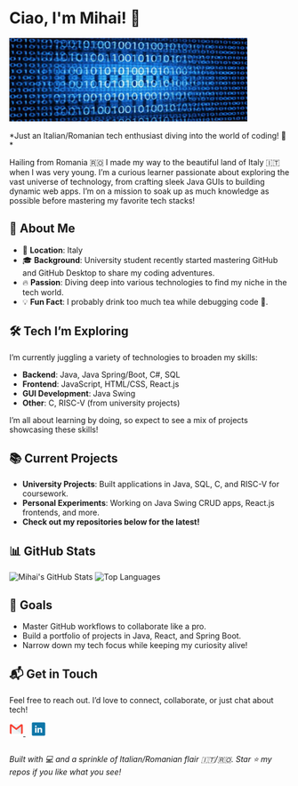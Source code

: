 # Ciao, I'm Mihai! 👋

<img src="ReadmeIcons/profile_banner.jpg" height = "150px" width= "85%"/>
<p>*Just an Italian/Romanian tech enthusiast diving into the world of coding! 🚀*

Hailing from Romania 🇷🇴 I made my way to the beautiful land of Italy 🇮🇹 when I was very young. I’m a curious learner passionate about exploring the vast universe of technology, from crafting sleek Java GUIs to building dynamic web apps. I’m on a mission to soak up as much knowledge as possible before mastering my favorite tech stacks!</p>

## 🌟 About Me

- 📍 **Location**: Italy
- 🎓 **Background**: University student recently started mastering GitHub and GitHub Desktop to share my coding adventures.
- 🔥 **Passion**: Diving deep into various technologies to find my niche in the tech world.
- 💡 **Fun Fact**: I probably drink too much tea while debugging code 🍵.

## 🛠️ Tech I’m Exploring

I’m currently juggling a variety of technologies to broaden my skills:

- **Backend**: Java, Java Spring/Boot, C#, SQL
- **Frontend**: JavaScript, HTML/CSS, React.js
- **GUI Development**: Java Swing
- **Other**: C, RISC-V (from university projects)

I’m all about learning by doing, so expect to see a mix of projects showcasing these skills!

## 📚 Current Projects

- **University Projects**: Built applications in Java, SQL, C, and RISC-V for coursework.
- **Personal Experiments**: Working on Java Swing CRUD apps, React.js frontends, and more.
- **Check out my repositories below for the latest!**

## 📊 GitHub Stats

![Mihai's GitHub Stats](https://github-readme-stats.vercel.app/api?username=Mihay135&show_icons=true&theme=radical)
![Top Languages](https://github-readme-stats.vercel.app/api/top-langs/?username=Mihay135&layout=compact&theme=radical)

## 🚀 Goals

- Master GitHub workflows to collaborate like a pro.
- Build a portfolio of projects in Java, React, and Spring Boot.
- Narrow down my tech focus while keeping my curiosity alive!
  
## 📬 Get in Touch

Feel free to reach out. I’d love to connect, collaborate, or just chat about tech!

<a href="mailto:sauca.mihai.135@gmail.com">
   <img height="25" src="ReadmeIcons/gmailIcon.png" alt="Gmail" />
</a>
&ensp;
<a href="https://www.linkedin.com/in/mihai-sauca-462b91356">
   <img height="25" src="ReadmeIcons/linkedInIcon.png" alt="LinkedIn" />
</a>

##
*Built with 💻 and a sprinkle of Italian/Romanian flair 🇮🇹/🇷🇴. Star ⭐ my repos if you like what you see!*
<!---
Mihay135/Mihay135 is a ✨ special ✨ repository because its `README.md` (this file) appears on your GitHub profile.
You can click the Preview link to take a look at your changes.
--->
